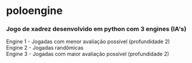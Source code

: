 # poloengine
### Jogo de xadrez desenvolvido em python com 3 engines (IA's)

Engine 1 - Jogadas com menor avaliação possível (profundidade 2)</br>
Engine 2 - Jogadas randômicas</br>
Engine 3 - Jogadas com maior avaliação possível (profundidade 2)
